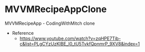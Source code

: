 # MVVMRecipeAppClone
MVVMRecipeApp - CodingWithMitch clone

- Reference
  - https://www.youtube.com/watch?v=zqHPE7Tib-c&list=PLgCYzUzKIBE_I0_tU5TvkfQpnmrP_9XV8&index=1
